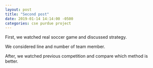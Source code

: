 ```yaml
---
layout: post
title: "Second post"
date: 2019-01-14 14:14:00 -0500
categories: cse purdue project
---
```


First, we watched real soccer game and discussed strategy.

We considered line and number of team member.

After, we watched previous competition and compare which method is better.


